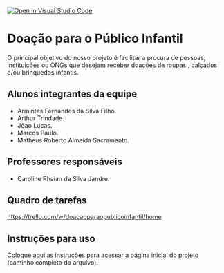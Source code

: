 [![Open in Visual Studio Code](https://classroom.github.com/assets/open-in-vscode-c66648af7eb3fe8bc4f294546bfd86ef473780cde1dea487d3c4ff354943c9ae.svg)](https://classroom.github.com/online_ide?assignment_repo_id=10491409&assignment_repo_type=AssignmentRepo)
# Doação para o Público Infantil

O principal objetivo do nosso projeto é facilitar a procura de pessoas, instituições ou ONGs que desejam receber doações de roupas , calçados e/ou brinquedos infantis.

## Alunos integrantes da equipe

* Armintas Fernandes da Silva Filho.
* Arthur Trindade.
* Jõao Lucas.
* Marcos Paulo.
* Matheus Roberto Almeida Sacramento.


## Professores responsáveis

* Caroline Rhaian da Silva Jandre.


## Quadro de tarefas
https://trello.com/w/doacaoparaopublicoinfantil/home

## Instruções para uso
Coloque aqui as instruções para acessar a página inicial do projeto (caminho completo do arquivo).
